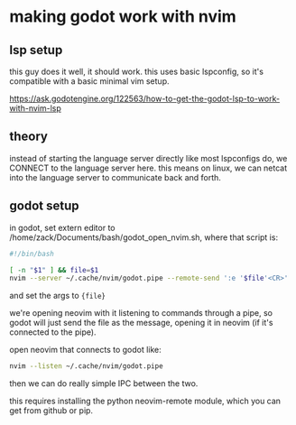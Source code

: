 # making godot work with nvim

## lsp setup
this guy does it well, it should work.
this uses basic lspconfig, so it's compatible with a basic minimal vim setup.

https://ask.godotengine.org/122563/how-to-get-the-godot-lsp-to-work-with-nvim-lsp

## theory

instead of starting the language server directly like most lspconfigs do,
we CONNECT to the language server here.
this means on linux, we can netcat into the language server to communicate back and forth.

## godot setup

in godot, set extern editor to /home/zack/Documents/bash/godot_open_nvim.sh, 
where that script is:

```bash
#!/bin/bash

[ -n "$1" ] && file=$1
nvim --server ~/.cache/nvim/godot.pipe --remote-send ':e '$file'<CR>'
```

and set the args to `{file}`

we're opening neovim with it listening to commands through a pipe, so godot will just send the file as the message, 
opening it in neovim (if it's connected to the pipe).

open neovim that connects to godot like:

```bash
nvim --listen ~/.cache/nvim/godot.pipe
```

then we can do really simple IPC between the two.

this requires installing the python neovim-remote module, which you can get from github or pip.
